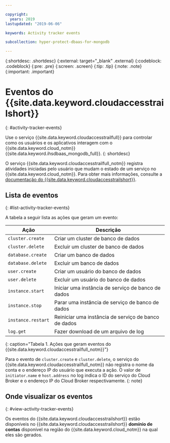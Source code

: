 ```yaml
---

copyright:
  years: 2019
lastupdated: "2019-06-06"

keywords: Activity tracker events

subcollection: hyper-protect-dbaas-for-mongodb

---
```


{:shortdesc: .shortdesc}
{:external: target="_blank" .external}
{:codeblock: .codeblock}
{:pre: .pre}
{:screen: .screen}
{:tip: .tip}
{:note: .note}
{:important: .important}

# Eventos do {{site.data.keyword.cloudaccesstrailshort}}
{: #activity-tracker-events}

Use o serviço {{site.data.keyword.cloudaccesstrailfull}} para controlar como os usuários e os aplicativos interagem com o {{site.data.keyword.cloud_notm}} {{site.data.keyword.ihsdbaas_mongodb_full}}.
{: shortdesc}

O serviço {{site.data.keyword.cloudaccesstrailfull_notm}} registra atividades iniciadas pelo usuário que mudam o estado de um serviço no {{site.data.keyword.cloud_notm}}. Para obter mais informações, consulte a [documentação do {{site.data.keyword.cloudaccesstrailshort}}](/docs/services/Activity-Tracker-with-LogDNA?topic=logdnaat-getting-started).

## Lista de eventos
{: #list-activity-tracker-events}

A tabela a seguir lista as ações que geram um evento:

| Ação                 | Descrição                               |
| ---------------------- | ----------------------------------------- |
| `cluster.create` | Criar um cluster de banco de dados                 |
| `cluster.delete` | Excluir um cluster de banco de dados                 |
| `database.create` | Criar um banco de dados                  |
| `database.delete` | Excluir um banco de dados                  |
| `user.create`     | Criar um usuário do banco de dados                    |
| `user.delete`     | Excluir um usuário do banco de dados                    |
| `instance.start` | Iniciar uma instância de serviço de banco de dados         |
| `instance.stop`  | Parar uma instância de serviço de banco de dados          |
| `instance.restart`  | Reiniciar uma instância de serviço de banco de dados          |
| `log.get`       | Fazer download de um arquivo de log |
{: caption="Tabela 1. Ações que geram eventos do  {{site.data.keyword.cloudaccesstrailfull_notm}}"}

Para o evento de `cluster.create` e `cluster.delete`, o serviço do {{site.data.keyword.cloudaccesstrailfull_notm}} não registra o nome da conta e o endereço IP do usuário que executa a ação. O valor de `initiator.name` e `host.address` no log indica o ID do serviço do Cloud Broker e o endereço IP do Cloud Broker respectivamente.
{: note}

## Onde visualizar os eventos
{: #view-activity-tracker-events}

<!-- Option 2: Add the following sentence if your service sends events to the account domain. -->

Os eventos do {{site.data.keyword.cloudaccesstrailshort}} estão disponíveis no
{{site.data.keyword.cloudaccesstrailshort}} **domínio de contas** disponível na região do
{{site.data.keyword.cloud_notm}} na qual eles são gerados.
